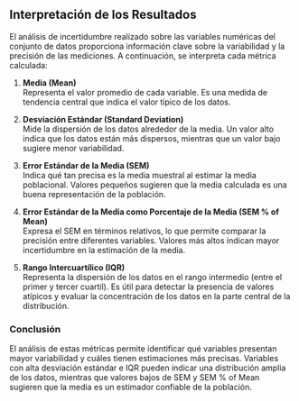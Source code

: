 ## Interpretación de los Resultados

El análisis de incertidumbre realizado sobre las variables numéricas del conjunto de datos proporciona información clave sobre la variabilidad y la precisión de las mediciones. A continuación, se interpreta cada métrica calculada:

1. **Media (Mean)**  
   Representa el valor promedio de cada variable. Es una medida de tendencia central que indica el valor típico de los datos.

2. **Desviación Estándar (Standard Deviation)**  
   Mide la dispersión de los datos alrededor de la media. Un valor alto indica que los datos están más dispersos, mientras que un valor bajo sugiere menor variabilidad.

3. **Error Estándar de la Media (SEM)**  
   Indica qué tan precisa es la media muestral al estimar la media poblacional. Valores pequeños sugieren que la media calculada es una buena representación de la población.

4. **Error Estándar de la Media como Porcentaje de la Media (SEM % of Mean)**  
   Expresa el SEM en términos relativos, lo que permite comparar la precisión entre diferentes variables. Valores más altos indican mayor incertidumbre en la estimación de la media.

5. **Rango Intercuartílico (IQR)**  
   Representa la dispersión de los datos en el rango intermedio (entre el primer y tercer cuartil). Es útil para detectar la presencia de valores atípicos y evaluar la concentración de los datos en la parte central de la distribución.

### Conclusión
El análisis de estas métricas permite identificar qué variables presentan mayor variabilidad y cuáles tienen estimaciones más precisas. Variables con alta desviación estándar e IQR pueden indicar una distribución amplia de los datos, mientras que valores bajos de SEM y SEM % of Mean sugieren que la media es un estimador confiable de la población.
